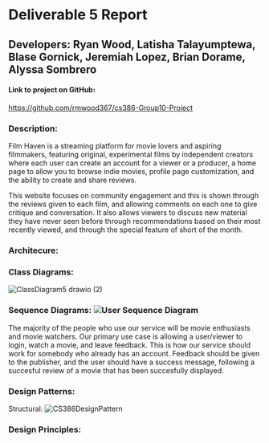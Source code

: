 # Deliverable 5 Report
## Developers: Ryan Wood, Latisha Talayumptewa, Blase Gornick, Jeremiah Lopez, Brian Dorame, Alyssa Sombrero

#### Link to project on GitHub:
<!-- insert link -->
https://github.com/rmwood367/cs386-Group10-Project

### Description: 
Film Haven is a streaming platform for movie lovers and aspiring filmmakers, featuring original, experimental films by independent creators where each user can create an account for a viewer or a producer, a home page to allow you to browse indie movies, profile page customization, and the ability to create and share reviews.

This website focuses on community engagement and this is shown through the reviews given to each film, and allowing comments on each one to give critique and conversation. It also allows viewers to discuss new material they have never seen before through recommendations based on their most recently viewed, and through the special feature of short of the month.


### Architecure: 

### Class Diagrams:
![ClassDiagram5 drawio (2)](https://github.com/user-attachments/assets/996d52e5-2425-49e7-94a7-16bd96a11bb1)

### Sequence Diagrams: ![User Sequence Diagram](https://github.com/user-attachments/assets/bfe9306c-aa0c-457c-b358-b14c48ea8fb0)

The majority of the people who use our service will be movie enthusiasts and movie watchers. Our primary use case is allowing a user/viewer to login, watch a movie, and leave feedback. This is how our service should work for somebody who already has an account. Feedback should be given to the publisher, and the user should have a success message, following a succesful review of a movie that has been succesfully displayed.


### Design Patterns: 
Structural:
![CS386DesignPattern](https://github.com/user-attachments/assets/7a2310c3-16be-4e98-ac3f-6724306d3d91)

### Design Principles: 
